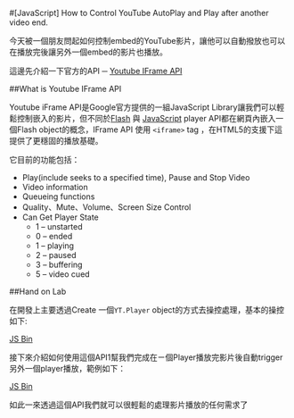 #[JavaScript] How to Control YouTube AutoPlay and Play after another video end.

今天被一個朋友問起如何控制embed的YouTube影片，讓他可以自動撥放也可以在播放完後讓另外一個embed的影片也播放。

這邊先介紹一下官方的API ─ [Youtube IFrame API](https://developers.google.com/youtube/iframe_api_reference?hl=zh-tw)

##What is Youtube IFrame API

Youtube iFrame API是Google官方提供的一組JavaScript Library讓我們可以輕鬆控制嵌入的影片，但不同於[Flash](https://developers.google.com/youtube/flash_api_reference?hl=zh-tw) 與 [JavaScript](https://developers.google.com/youtube/js_api_reference?hl=zh-tw) player API都在網頁內嵌入一個Flash object的概念，IFrame API 使用 `<iframe>` tag ，在HTML5的支援下這提供了更穩固的播放基礎。

它目前的功能包括：

- Play(include seeks to a specified time), Pause and Stop Video
- Video information
- Queueing functions
- Quality、Mute、Volume、Screen Size Control
- Can Get Player State 
	- 1 – unstarted
	- 0 – ended
	- 1 – playing
	- 2 – paused
	- 3 – buffering
	- 5 – video cued

##Hand on Lab

在開發上主要透過Create 一個`YT.Player` object的方式去操控處理，基本的操控如下:

<a class="jsbin-embed" href="http://jsbin.com/yasar/2/embed?html,css,js,console,output">JS Bin</a><script src="http://static.jsbin.com/js/embed.js"></script>

接下來介紹如何使用這個API1幫我們完成在ㄧ個Player播放完影片後自動trigger另外一個player播放，範例如下：

<a class="jsbin-embed" href="http://jsbin.com/wevuka/2/embed?html,css,js,console,output">JS Bin</a><script src="http://static.jsbin.com/js/embed.js"></script>

如此一來透過這個API我們就可以很輕鬆的處理影片播放的任何需求了



